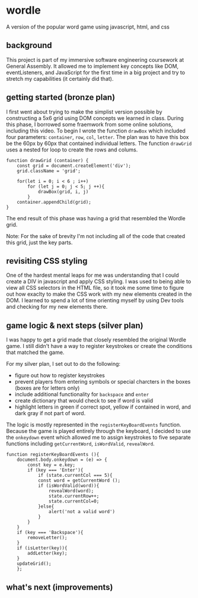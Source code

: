 # wordle
A version of the popular word game using javascript, html, and css 

## background
This project is part of my immersive software engineering coursework at General Assembly. It allowed me to implement key concepts like DOM, eventListeners, and JavaScript for the first time in a big project and try to stretch my capabilities (it certainly did that). 

## getting started (bronze plan)  
I first went about trying to make the simplist version possible by constructing a 5x6 grid using DOM concepts we learned in class. During this phase, I borrowed some fraemwork from some online solutions, including this video. To begin I wrote the function `drawBox` which included four parameters: `container`, `row`, `col`, `letter`. The plan was to have this box be the 60px by 60px that contained individual letters. The function `drawGrid` uses a nested for loop to create the rows and colums. 

```
function drawGrid (container) {
    const grid = document.createElement('div'); 
    grid.className = 'grid';

    for(let i = 0; i < 6 ; i++)
        for (let j = 0; j < 5; j ++){
            drawBox(grid, i, j)
        }
    container.appendChild(grid); 
}
```
The end result of this phase was having a grid that resembled the Wordle grid. 

Note: For the sake of brevity I'm not including all of the code that created this grid, just the key parts. 

## revisiting CSS styling
One of the hardest mental leaps for me was understanding that I could create a DIV in javascript and apply CSS styling. I was used to being able to view all CSS selectors in the HTML file, so it took me some time to figure out how exaclty to make the CSS work with my new elements created in the DOM. I learned to spend a lot of time orienting myself by using Dev tools and checking for my new elements there. 

## game logic & next steps (silver plan)
I was happy to get a grid made that closely resembled the original Wordle game. I still didn't have a way to register keystrokes or create the conditions that matched the game. 

For my silver plan, I set out to do the following: 
- figure out how to register keystrokes
- prevent players from entering symbols or special charcters in the boxes (boxes are for letters only) 
- include additional functionality for `backspace` and `enter`
- create dictionary that would check to see if word is valid 
- highlight letters in green if correct spot, yellow if contained in word, and dark gray if not part of word.   

The logic is mostly represented in the `registerKeyBoardEvents` function. Because the game is played entirely through the keyboard, I decided to use the `onkeydown` event which allowed me to assign keystrokes to five separate functions including `getCurrentWord`, `isWordValid`, `revealWord`. 

```
function registerKeyBoardEvents (){
    document.body.onkeydown = (e) => {
        const key = e.key; 
        if (key === 'Enter'){
            if (state.currentCol === 5){
            const word = getCurrentWord (); 
            if (isWordValid(word)){
                revealWord(word); 
                state.currentRow++;
                state.currentCol=0; 
            }else{
                alert('not a valid word')
            }
        }
    }
    if (key === 'Backspace'){
        removeLetter(); 
    }
    if (isLetter(key)){
        addLetter(key); 
    }
    updateGrid(); 
    }; 
```



## what's next (improvements) 
